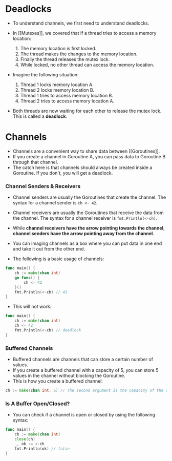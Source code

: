 # Deadlocks
+ To understand channels, we first need to understand deadlocks.
+ In [[Mutexes]], we covered that if a thread tries to access a memory location:
    1. The memory location is first locked.
    2. The thread makes the changes to the memory location.
    3. Finally the thread releases the mutex lock.
    4. While locked, no other thread can access the memory location.

+ Imagine the following situation:
    1. Thread 1 locks memory location A.
    2. Thread 2 locks memory location B.
    3. Thread 1 tries to access memory location B.
    4. Thread 2 tries to access memory location A.

+ Both threads are now waiting for each other to release the mutex lock. This is called a **deadlock**.

# Channels
+ Channels are a convenient way to share data between [[Goroutines]].
+ If you create a channel in Goroutine A, you can pass data to Goroutine B through that channel.
+ The catch here is that channels should always be created inside a Goroutine. If you don't, you will get a deadlock.

### Channel Senders & Receivers
+ Channel senders are usually the Goroutines that create the channel. The syntax for a channel sender is `ch <- 42`.
+ Channel receivers are usually the Goroutines that receive the data from the channel. The syntax for a channel receiver is `fmt.Println(<-ch)`.
+ While **channel receivers have the arrow pointing towards the channel**, **channel senders have the arrow pointing away from the channel**.
+ You can imaging channels as a box where you can put data in one end and take it out from the other end.

+ The following is a basic usage of channels:
```go
func main() {
    ch := make(chan int)
    go func() {
        ch <- 42
    }()
    fmt.Println(<-ch) // 42
}
```

 + This will not work:
```go
func main() {
    ch := make(chan int)
    ch <- 42
    fmt.Println(<-ch) // deadlock
}
```

### Buffered Channels
+ Buffered channels are channels that can store a certain number of values.
+ If you create a buffered channel with a capacity of 5, you can store 5 values in the channel without blocking the Goroutine.
+ This is how you create a buffered channel:
```go
ch := make(chan int, 5) // The second argument is the capacity of the channel.
```

### Is A Buffer Open/Closed?
+ You can check if a channel is open or closed by using the following syntax:
```go
func main() {
    ch := make(chan int)
    close(ch)
    _, ok := <-ch
    fmt.Println(ok) // false
}
```
